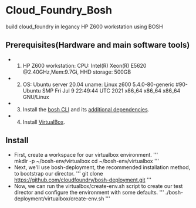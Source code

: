 # Cloud_Foundry_Bosh
build cloud_foundry in legancy HP Z600 workstation using BOSH

## Prerequisites(Hardware and main software tools)
- 1. HP Z600 workstation: CPU: Intel(R) Xeon(R) E5620 @2.40GHz,Mem:9.7Gi, HHD storage: 500GB
- 2. OS: Ubuntu server 20.04 uname: Linux z600 5.4.0-80-generic #90-Ubuntu SMP Fri Jul 9 22:49:44 UTC 2021 x86_64 x86_64 x86_64 GNU/Linux
- 3. Install the [bosh CLI](https://bosh.io/docs/cli-v2-install/) and its [additional dependencies](https://bosh.io/docs/cli-v2-install/#additional-dependencies).
- 4. Install [VirtualBox](https://www.virtualbox.org/wiki/Downloads).

## Install 

- First, create a workspace for our virtualbox environment.
'''  
  mkdir -p ~/bosh-env/virtualbox
  cd ~/bosh-env/virtualbox
'''
- Next, we'll use bosh-deployment, the recommended installation method, to bootstrap our director.
'''
  git clone https://github.com/cloudfoundry/bosh-deployment.git
'''
- Now, we can run the virtualbox/create-env.sh script to create our test director and configure the environment with some defaults.
'''
  ./bosh-deployment/virtualbox/create-env.sh
'''
